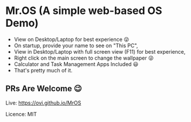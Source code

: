 # Mr.OS (A simple web-based OS Demo)

- View on Desktop/Laptop for best experience 😜
- On startup, provide your name to see on "This PC",
- View in Desktop/Laptop with full screen view (F11) for best experience,
- Right click on the main screen to change the wallpaper 😜
- Calculator and Task Management Apps Included 😃
- That's pretty much of it.

## PRs Are Welcome 😉

Live: https://ovi.github.io/MrOS


Licence: MIT
